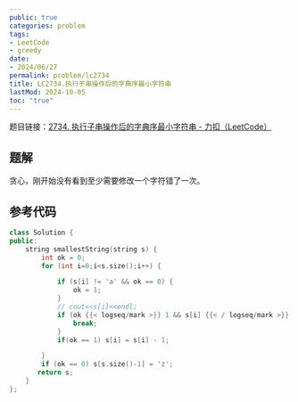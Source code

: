 ```yaml
---
public: true
categories: problem
tags:
- LeetCode
- greedy
date:
- 2024/06/27
permalink: problem/lc2734
title: LC2734.执行子串操作后的字典序最小字符串
lastMod: 2024-10-05
toc: "true"
---
```


题目链接：[2734. 执行子串操作后的字典序最小字符串 - 力扣（LeetCode）](https://leetcode.cn/problems/lexicographically-smallest-string-after-substring-operation/description/)
<!--more-->
## 题解
贪心，刚开始没有看到至少需要修改一个字符错了一次。
## 参考代码
```cpp
class Solution {
public:
    string smallestString(string s) {
        int ok = 0;
        for (int i=0;i<s.size();i++) {

            if (s[i] != 'a' && ok == 0) {
                ok = 1;
            }
            // cout<<s[i]<<endl;
            if (ok {{< logseq/mark >}} 1 && s[i] {{< / logseq/mark >}} 'a') {
                break;
            }
            if(ok == 1) s[i] = s[i] - 1;

        }
        if (ok == 0) s[s.size()-1] = 'z';
       return s; 
    }
};
```
